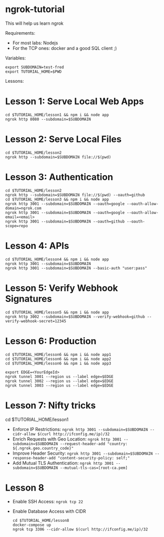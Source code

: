 # ngrok-tutorial
This will help us learn ngrok

Requirements: 
- For most labs: Nodejs
- For the TCP ones: docker and a good SQL client ;)


Variables:

```
export SUBDOMAIN=test-fred
export TUTORIAL_HOME=$PWD
```

Lessons:

# Lesson 1: Serve Local Web Apps

```
cd $TUTORIAL_HOME/lesson1 && npm i && node app
ngrok http 8080 --subdomain=$SUBDOMAIN
```

# Lesson 2: Serve Local Files

```
cd $TUTORIAL_HOME/lesson2
ngrok http --subdomain=$SUBDOMAIN file://$(pwd)
```

# Lesson 3: Authentication

```
cd $TUTORIAL_HOME/lesson2
ngrok http --subdomain=$SUBDOMAIN file://$(pwd) --oauth=github
cd $TUTORIAL_HOME/lesson3 && npm i && node app
ngrok http 3001 --subdomain=$SUBDOMAIN --oauth=google --oauth-allow-domain=ngrok.com
ngrok http 3001 --subdomain=$SUBDOMAIN --oauth=google --oauth-allow-email=<email>
ngrok http 3001 --subdomain=$SUBDOMAIN --oauth=github --oauth-scope=repo
```

# Lesson 4: APIs

```
cd $TUTORIAL_HOME/lesson4 && npm i && node app
ngrok http 3001 --subdomain=$SUBDOMAIN
ngrok http 3001 --subdomain=$SUBDOMAIN --basic-auth "user:pass"
```

# Lesson 5: Verify Webhook Signatures

```
cd $TUTORIAL_HOME/lesson5 && npm i && node app
ngrok http 3002 --subdomain=$SUBDOMAIN --verify-webhook=github --verify-webhook-secret=12345
```

# Lesson 6: Production

```
cd $TUTORIAL_HOME/lesson6 && npm i && node app1
cd $TUTORIAL_HOME/lesson6 && npm i && node app2
cd $TUTORIAL_HOME/lesson6 && npm i && node app3

export EDGE=<YourEdgeId>
ngrok tunnel 3001 --region us --label edge=$EDGE
ngrok tunnel 3002 --region us --label edge=$EDGE
ngrok tunnel 3003 --region us --label edge=$EDGE
```

# Lesson 7: Nifty tricks

cd $TUTORIAL_HOME/lesson1

- Enforce IP Restrictions: `ngrok http 3001 --subdomain=$SUBDOMAIN --cidr-allow $(curl http://ifconfig.me/ip)/32`
- Enrich Requests with Geo Location: `ngrok http 3001 --subdomain=$SUBDOMAIN --request-header-add "country: ${.ngrok.geo.country_code}"`
- Improve Header Security: `ngrok http 3001 --subdomain=$SUBDOMAIN --response-header-add "content-security-policy: self;"`
- Add Mutual TLS Authentication: `ngrok http 3001 --subdomain=$SUBDOMAIN --mutual-tls-cas=[root-ca.pem]`

# Lesson 8
- Enable SSH Access: `ngrok tcp 22`

- Enable Database Access with CIDR

    ```
    cd $TUTORIAL_HOME/lesson8
    docker-compose up
    ngrok tcp 3306 --cidr-allow $(curl http://ifconfig.me/ip)/32
    ```
